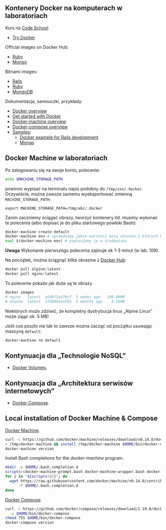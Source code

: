 ## Kontenery Docker na komputerach w laboratoriach

Kurs na [Code School](https://www.codeschool.com/):

* [Try Docker](https://www.codeschool.com/courses/try-docker)

Official images on Docker Hub:

* [Ruby](https://hub.docker.com/_/ruby/)
* [Mongo](https://hub.docker.com/_/mongo/)

Bitnami images:

* [Rails](https://hub.docker.com/r/bitnami/rails/)
* [Ruby](https://hub.docker.com/r/bitnami/ruby/)
* [MongoDB](https://hub.docker.com/r/bitnami/mongodb/)

Dokumentacja, samouczki, przykłady:

* [Docker overview](https://docs.docker.com/engine/docker-overview/)
* [Get started with Docker](https://docs.docker.com/get-started/)
* [Docker-machine overview](https://docs.docker.com/machine/overview/)
* [Docker-compose overview](https://docs.docker.com/compose/overview/)
* [Samples](https://docs.docker.com/samples/):
  * [Docker example for Rails development](https://docs.docker.com/compose/rails/)
  * [Mongo](https://docs.docker.com/samples/library/mongo/)


## Docker Machine w laboratoriach

Po zalogowaniu się na swoje konto, polecenie:
```sh
echo $MACHINE_STORAGE_PATH
```
powinno wypisać na terminalu napis podobny do `/tmp/xxx/.docker`.
Oczywiście, można zawsze samemu wyeksportować zmienną `MACHINE_STORAGE_PATH`:
```
export MACHINE_STORAGE_PATH=/tmp/abc/.docker
```

Zanim zaczniemy ściągać obrazy, tworzyć kontenery itd. musimy wykonać te
polecenia (albo dopisać je do pliku startowego powłoki Bash):
```sh
docker-machine create default
docker-machine env # sprawdzamy jakie wartości mają zmienne z których korzystają klienci Dockera
eval $(docker-machine env) # zapisujemy je w środowisku
```
**Uwaga** Wykonanie pierwszego polecenia zajmuje ok 1-3 minut (w lab. 109).

Na początek, można ściągnąć kilka obrazów z [Docker Hub](https://hub.docker.com/):
```sh
docker pull alpine:latest
docker pull nginx:latest
```
To polecenie pokaże jak duże są te obrazy
```sh
docker images
# nginx   latest  e548f1a579cf  3 weeks ago   109.00MB
# alpine  latest  3fd9065eaf02  2 months ago    4.15MB
```
Niektórych może zdziwić, że kompletny dystrybucja linux „Alpine Linux”
może zająć ok. 5 MB!

Jeśli coś poszło nie tak to zawsze można zacząć od początku usuwając maszynę
`default`:
```sh
docker-machine rm default
```


## Kontynuacja dla „Technologie NoSQL”

* [Docker Volumes](https://github.com/egzamin/nosql/blob/master/docker/volumes.adoc).


## Kontynuacja dla „Architektura serwisów internetowych”

* [Docker Compose](https://github.com/egzamin/asi/blob/master/docker/docker_compose.adoc).


## Local installation of Docker Machine & Compose

[Docker Machine](https://docs.docker.com/machine/install-machine/).
```sh
curl -L https://github.com/docker/machine/releases/download/v0.14.0/docker-machine-`uname -s`-`uname -m` \
> /tmp/docker-machine && install /tmp/docker-machine $HOME/bin/docker-machine
docker-machine version
```

Install Bash completions for the _docker-machine_ program.
```sh
mkdir -p $HOME/.bash_completion.d
scripts=(docker-machine-prompt.bash docker-machine-wrapper.bash docker-machine.bash)
for i in "${scripts[@]}"; do
  wget https://raw.githubusercontent.com/docker/machine/v0.14.0/contrib/completion/bash/${i} \
      -P $HOME/.bash_completion.d
done
```

[Docker Compose](https://docs.docker.com/compose/install/).
```sh
curl -L https://github.com/docker/compose/releases/download/1.19.0/docker-compose-`uname -s`-`uname -m` \
  -o $HOME/bin/docker-compose
chmod 755 $HOME/bin/docker-compose
docker-compose version
```

